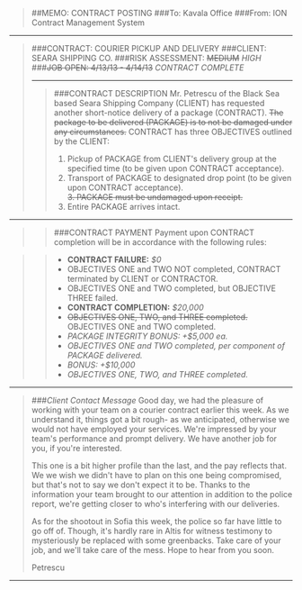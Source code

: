 > ##MEMO: CONTRACT POSTING
> ###To: Kavala Office
> ###From: ION Contract Management System

----------
>###CONTRACT: COURIER PICKUP AND DELIVERY 
>###CLIENT: SEARA SHIPPING CO.
>###RISK ASSESSMENT: ~~MEDIUM~~ *HIGH*
>###~~JOB OPEN: 4/13/13 - 4/14/13~~ *CONTRACT COMPLETE*
>***
>>###CONTRACT DESCRIPTION
>>Mr. Petrescu of the Black Sea based Seara Shipping Company (CLIENT) has requested another short-notice delivery of a package (CONTRACT). ~~The package to be delivered (PACKAGE) is to not be damaged under any circumstances.~~ CONTRACT has three OBJECTIVES outlined by the CLIENT:
>>
>>1. Pickup of PACKAGE from CLIENT's delivery group at the specified time (to be given upon CONTRACT acceptance).
>>2. Transport of PACKAGE to designated drop point (to be given upon CONTRACT acceptance).<br>
>>~~3. PACKAGE must be undamaged upon receipt.~~
>>3. Entire PACKAGE arrives intact.

***

>>###CONTRACT PAYMENT
>>Payment upon CONTRACT completion will be in accordance with the following rules:

>>- **CONTRACT FAILURE:** *$0*
>>  - OBJECTIVES ONE and TWO NOT completed, CONTRACT terminated by CLIENT or CONTRACTOR.
>>  - OBJECTIVES ONE and TWO completed, but OBJECTIVE THREE failed.
>>- **CONTRACT COMPLETION:** *$20,000* 
>>  - ~~OBJECTIVES ONE, TWO, and THREE completed.~~ OBJECTIVES ONE and TWO completed.
>>- *PACKAGE INTEGRITY BONUS: +$5,000 ea.*
>>  - *OBJECTIVES ONE and TWO completed, per component of PACKAGE delivered.*
>>- *BONUS: +$10,000*
>>  - *OBJECTIVES ONE, TWO, and THREE completed.*


***

>###*Client Contact Message*
>Good day, we had the pleasure of working with your team on a courier contract earlier this week. As we understand it, things got a bit rough- as we anticipated, otherwise we would not have employed your services. We're impressed by your team's performance and prompt delivery. We have another job for you, if you're interested. 
>
>This one is a bit higher profile than the last, and the pay reflects that. We we wish we didn't have to plan on this one being compromised, but that's not to say we don't expect it to be. Thanks to the information your team brought to our attention in addition to the police report, we're getting closer to who's interfering with our deliveries. 
>
>As for the shootout in Sofia this week, the police so far have little to go off of. Though, it's hardly rare in Altis for witness testimony  to mysteriously be replaced with some greenbacks. Take care of your job, and we'll take care of the mess. Hope to hear from you soon.
>
>Petrescu 

***
